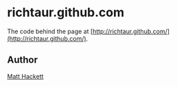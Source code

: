 # richtaur.github.com

The code behind the page at [http://richtaur.github.com/](http://richtaur.github.com/).

## Author

[Matt Hackett](http://www.richtaur.com/)

